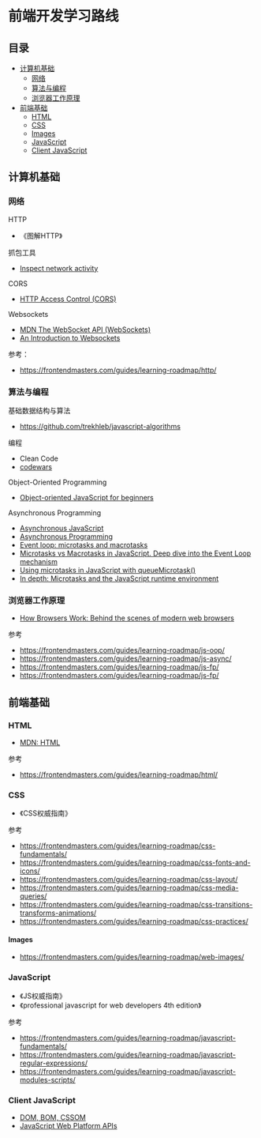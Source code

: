 # 前端开发学习路线

## 目录
* [计算机基础](#计算机基础)
  * [网络](#网络)
  * [算法与编程](#算法与编程)
  * [浏览器工作原理](#浏览器工作原理)
* [前端基础](#前端基础)
  * [HTML](#html)
  * [CSS](#css)
  * [Images](#images)
  * [JavaScript](#javascript)
  * [Client JavaScript](#client-javascript)

## 计算机基础

### 网络

HTTP
* 《图解HTTP》

抓包工具
* [Inspect network activity](https://developer.chrome.com/docs/devtools/network/)

CORS
* [HTTP Access Control (CORS)](https://developer.mozilla.org/en-US/docs/Web/HTTP/Access_control_CORS)

Websockets
* [MDN The WebSocket API (WebSockets)](https://developer.mozilla.org/en-US/docs/Web/API/WebSockets_API)
* [An Introduction to Websockets](https://blog.teamtreehouse.com/an-introduction-to-websockets)

参考：
* <https://frontendmasters.com/guides/learning-roadmap/http/>

### 算法与编程

基础数据结构与算法
* <https://github.com/trekhleb/javascript-algorithms>

编程
* Clean Code
* [codewars](https://www.codewars.com/)

Object-Oriented Programming
* [Object-oriented JavaScript for beginners](https://developer.mozilla.org/en-US/docs/Learn/JavaScript/Objects/Object-oriented_JS)

Asynchronous Programming
* [Asynchronous JavaScript](https://developer.mozilla.org/en-US/docs/Learn/JavaScript/Asynchronous)
* [Asynchronous Programming](https://eloquentjavascript.net/11_async.html)
* [Event loop: microtasks and macrotasks](https://javascript.info/event-loop)
* [Microtasks vs Macrotasks in JavaScript. Deep dive into the Event Loop mechanism](https://www.dmitry-salnikov.info/article/microtasks-vs-macrotasks-in-javascript-deep-dive-into-the-event-loop-mechanism)
* [Using microtasks in JavaScript with queueMicrotask()](https://developer.mozilla.org/en-US/docs/Web/API/HTML_DOM_API/Microtask_guide)
* [In depth: Microtasks and the JavaScript runtime environment](https://km.sankuai.com/page/757539748#:~:text=In%20depth%3A%20Microtasks%20and%20the%20JavaScript%20runtime%20environment)

### 浏览器工作原理
* [How Browsers Work: Behind the scenes of modern web browsers](https://www.html5rocks.com/en/tutorials/internals/howbrowserswork/)

参考
* <https://frontendmasters.com/guides/learning-roadmap/js-oop/>
* <https://frontendmasters.com/guides/learning-roadmap/js-async/>
* <https://frontendmasters.com/guides/learning-roadmap/js-fp/>
* <https://frontendmasters.com/guides/learning-roadmap/js-fp/>

## 前端基础

### HTML
* [MDN: HTML](https://developer.mozilla.org/en-US/docs/Learn/HTML)

参考
* <https://frontendmasters.com/guides/learning-roadmap/html/>

### CSS
* 《CSS权威指南》

参考
* <https://frontendmasters.com/guides/learning-roadmap/css-fundamentals/>
* <https://frontendmasters.com/guides/learning-roadmap/css-fonts-and-icons/>
* <https://frontendmasters.com/guides/learning-roadmap/css-layout/>
* <https://frontendmasters.com/guides/learning-roadmap/css-media-queries/>
* <https://frontendmasters.com/guides/learning-roadmap/css-transitions-transforms-animations/>
* <https://frontendmasters.com/guides/learning-roadmap/css-practices/>

#### Images
* <https://frontendmasters.com/guides/learning-roadmap/web-images/>

### JavaScript
* 《JS权威指南》
* 《professional javascript for web developers 4th edition》

参考
* <https://frontendmasters.com/guides/learning-roadmap/javascript-fundamentals/>
* <https://frontendmasters.com/guides/learning-roadmap/javascript-regular-expressions/>
* <https://frontendmasters.com/guides/learning-roadmap/javascript-modules-scripts/>

### Client JavaScript
* [DOM, BOM, CSSOM](https://frontendmasters.com/guides/learning-roadmap/dom-bom-cssom/)
* [JavaScript Web Platform APIs](https://frontendmasters.com/guides/learning-roadmap/js-web-api/)

